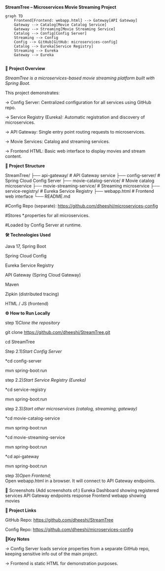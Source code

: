 **StreamTree – Microservices Movie Streaming Project**


```mermaid
graph TD
    Frontend[Frontend: webapp.html] --> Gateway[API Gateway]
    Gateway --> Catalog[Movie Catalog Service]
    Gateway --> Streaming[Movie Streaming Service]
    Catalog --> Config[Config Server]
    Streaming --> Config
    Config --> GitHub[GitHub: microservices-config]
    Catalog --> Eureka[Service Registry]
    Streaming --> Eureka
    Gateway --> Eureka


```


**🚀 Project Overview**

_StreamTree is a microservices-based movie streaming platform built with Spring Boot._

This project demonstrates:

-> Config Server: Centralized configuration for all services using GitHub repo.

-> Service Registry (Eureka): Automatic registration and discovery of microservices.

-> API Gateway: Single entry point routing requests to microservices.

-> Movie Services: Catalog and streaming services.

-> Frontend HTML: Basic web interface to display movies and stream content.



**📂 Project Structure**

StreamTree/
├── api-gateway/                # API Gateway service
├── config-server/              # Spring Cloud Config Server
├── movie-catalog-service/      # Movie catalog microservice
├── movie-streaming-service/    # Streaming microservice
├── service-registry/           # Eureka Service Registry
├── webapp.html                 # Frontend web interface
└── README.md


#Config Repo (separate): https://github.com/dheeshi/microservices-config

#Stores *.properties for all microservices.

#Loaded by Config Server at runtime.





**🛠 Technologies Used**

Java 17, Spring Boot

Spring Cloud Config

Eureka Service Registry

API Gateway (Spring Cloud Gateway)

Maven

Zipkin (distributed tracing)

HTML / JS (frontend)



**⚙ How to Run Locally**


step 1)_Clone the repository_

git clone https://github.com/dheeshi/StreamTree.git 

cd StreamTree



Step 2.1)_Start Config Server_

*cd config-server  

mvn spring-boot:run



step 2.2)_Start Service Registry (Eureka)_

*cd service-registry

mvn spring-boot:run



step 2.3)_Start other microservices (catalog, streaming, gateway)_

*cd movie-catalog-service

mvn spring-boot:run

*cd movie-streaming-service

mvn spring-boot:run

*cd api-gateway

mvn spring-boot:run


step 3)_Open Frontend;_    
Open webapp.html in a browser.
It will connect to API Gateway endpoints.



📸 Screenshots
(Add screenshots of:)
Eureka Dashboard showing registered services
API Gateway endpoints response
Frontend webapp showing movies



**🔗 Project Links**

GitHub Repo: https://github.com/dheeshi/StreamTree

Config Repo: https://github.com/dheeshi/microservices-config


**📝Key Notes**

-> Config Server loads service properties from a separate GitHub repo, keeping sensitive info out of the main project.

-> Frontend is static HTML for demonstration purposes.




